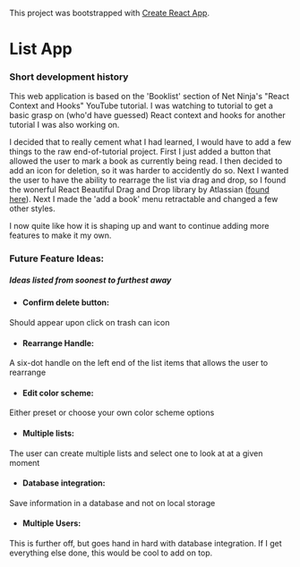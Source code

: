 This project was bootstrapped with [Create React App](https://github.com/facebook/create-react-app).

# List App

### Short development history

This web application is based on the 'Booklist' section of Net Ninja's "React Context and Hooks" YouTube tutorial. I was watching to tutorial to get a basic grasp on (who'd have guessed) React context and hooks for another tutorial I was also working on.

I decided that to really cement what I had learned, I would have to add a few things to the raw end-of-tutorial project. First I just added a button that allowed the user to mark a book as currently being read. I then decided to add an icon for deletion, so it was harder to accidently do so. Next I wanted the user to have the ability to rearrage the list via drag and drop, so I found the wonerful React Beautiful Drag and Drop library by Atlassian ([found here](https://github.com/atlassian/react-beautiful-dnd)). Next I made the 'add a book' menu retractable and changed a few other styles.

I now quite like how it is shaping up and want to continue adding more features to make it my own.

### Future Feature Ideas:
##### Ideas listed from soonest to furthest away

* #### Confirm delete button:
Should appear upon click on trash can icon

* #### Rearrange Handle:
A six-dot handle on the left end of the list items that allows the user to rearrange

* #### Edit color scheme:
Either preset or choose your own color scheme options

* #### Multiple lists:
The user can create multiple lists and select one to look at at a given moment

* #### Database integration:
Save information in a database and not on local storage

* #### Multiple Users:
This is further off, but goes hand in hard with database integration. If I get everything else done, this would be cool to add on top.
